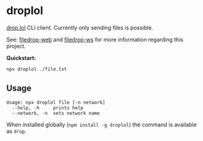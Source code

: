 # droplol

[drop.lol](https://drop.lol) CLI client. Currently only sending files is possible.

See: [filedrop-web](https://github.com/mat-sz/filedrop-web) and [filedrop-ws](https://github.com/mat-sz/filedrop-ws) for more information regarding this project.

**Quickstart:**

```sh
npx droplol ./file.txt
```

## Usage

```
Usage: npx droplol file [-n network]
  --help, -h     prints help
  --network, -n  sets network name
```

When installed globally (`npm install -g droplol`) the command is available as `drop`.